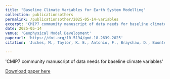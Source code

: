 ```yaml
---
title: "Baseline Climate Variables for Earth System Modelling"
collection: publicationsothers
permalink: /publicationsother/2025-05-14-variables
excerpt: 'CMIP7 community manuscript of data needs for baseline climate variables'
date: 2025-05-14
venue: 'Geophysical Model Development'
paperurl: 'https://doi.org/10.5194/gmd-18-2639-2025'
citation: 'Juckes, M., Taylor, K. E., Antonio, F., Brayshaw, D., Buontempo, C., Cao, J., Durack, P. J., Kawamiya, M., Kim, H., Lovato, T., Mackallah, C., Mizielinski, M., Nuzzo, A., Stockhause, M., Visioni, D., Walton, J., Turner, B., O'Rourke, E., and Dingley, B.: Baseline Climate Variables for Earth System Modelling, Geosci. Model Dev., 18, 2639–2663, https://doi.org/10.5194/gmd-18-2639-2025, 2025.'

---
```

'CMIP7 community manuscript of data needs for baseline climate variables'

[Download paper here](https://doi.org/10.5194/gmd-18-2639-2025)